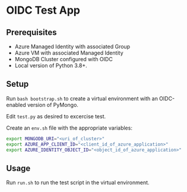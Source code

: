 # OIDC Test App

## Prerequisites

- Azure Managed Identity with associated Group
- Azure VM with associated Managed Identity
- MongoDB Cluster configured with OIDC
- Local version of Python 3.8+.

## Setup

Run `bash bootstrap.sh` to create a virtual environment with
an OIDC-enabled version of PyMongo.

Edit `test.py` as desired to excercise test.

Create an `env.sh` file with the appropriate variables:

```bash
export MONGODB_URI="<uri_of_cluster>"
export AZURE_APP_CLIENT_ID="<client_id_of_azure_application>"
export AZURE_IDENTITY_OBJECT_ID="<object_id_of_azure_application>"
```

## Usage

Run `run.sh` to run the test script in the virtual environment.
